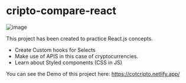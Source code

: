 # cripto-compare-react

![image](https://user-images.githubusercontent.com/89318618/183706327-b7bb02fb-12e3-411b-8877-58c0e43b449b.png)


This project has been created to practice React.js concepts.
- Create Custom hooks for Selects
- Make use of APIS in this case of cryptocurrencies.
- Learn about Styled components (CSS in JS)

You can see the Demo of this project here: https://cotcripto.netlify.app/
